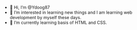 - 👋 Hi, I’m @Ydoog87
- 👀 I’m interested in learning new things and I am learning web development by myself these days.
- 🌱 I’m currently learning basis of HTML and CSS.

<!---
Ydoog87/Ydoog87 is a ✨ special ✨ repository because its `README.md` (this file) appears on your GitHub profile.
You can click the Preview link to take a look at your changes.
--->
